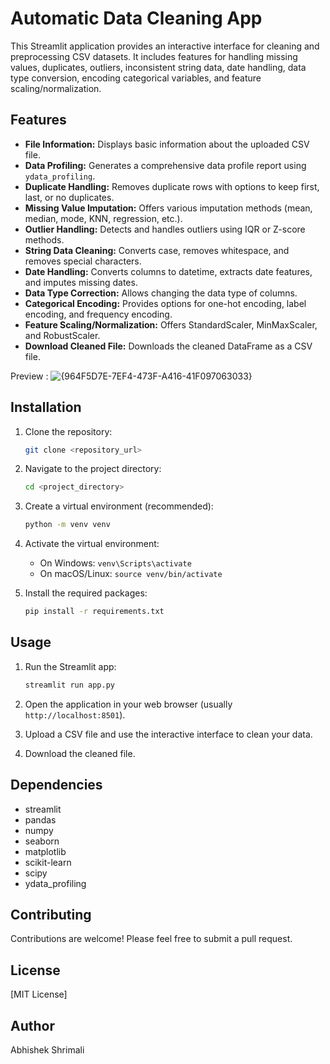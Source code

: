 # Automatic Data Cleaning App

This Streamlit application provides an interactive interface for cleaning and preprocessing CSV datasets. It includes features for handling missing values, duplicates, outliers, inconsistent string data, date handling, data type conversion, encoding categorical variables, and feature scaling/normalization.

## Features

-   **File Information:** Displays basic information about the uploaded CSV file.
-   **Data Profiling:** Generates a comprehensive data profile report using `ydata_profiling`.
-   **Duplicate Handling:** Removes duplicate rows with options to keep first, last, or no duplicates.
-   **Missing Value Imputation:** Offers various imputation methods (mean, median, mode, KNN, regression, etc.).
-   **Outlier Handling:** Detects and handles outliers using IQR or Z-score methods.
-   **String Data Cleaning:** Converts case, removes whitespace, and removes special characters.
-   **Date Handling:** Converts columns to datetime, extracts date features, and imputes missing dates.
-   **Data Type Correction:** Allows changing the data type of columns.
-   **Categorical Encoding:** Provides options for one-hot encoding, label encoding, and frequency encoding.
-   **Feature Scaling/Normalization:** Offers StandardScaler, MinMaxScaler, and RobustScaler.
-   **Download Cleaned File:** Downloads the cleaned DataFrame as a CSV file.

Preview :
![{964F5D7E-7EF4-473F-A416-41F097063033}](https://github.com/user-attachments/assets/e92743ee-3f90-44c4-b769-cddee8debc9c)


## Installation

1.  Clone the repository:

    ```bash
    git clone <repository_url>
    ```

2.  Navigate to the project directory:

    ```bash
    cd <project_directory>
    ```

3.  Create a virtual environment (recommended):

    ```bash
    python -m venv venv
    ```

4.  Activate the virtual environment:

    -   On Windows: `venv\Scripts\activate`
    -   On macOS/Linux: `source venv/bin/activate`

5.  Install the required packages:

    ```bash
    pip install -r requirements.txt
    ```

## Usage

1.  Run the Streamlit app:

    ```bash
    streamlit run app.py
    ```

2.  Open the application in your web browser (usually `http://localhost:8501`).
3.  Upload a CSV file and use the interactive interface to clean your data.
4.  Download the cleaned file.

## Dependencies

-   streamlit
-   pandas
-   numpy
-   seaborn
-   matplotlib
-   scikit-learn
-   scipy
-   ydata_profiling

## Contributing

Contributions are welcome! Please feel free to submit a pull request.

## License

[MIT License]

## Author 

Abhishek Shrimali

